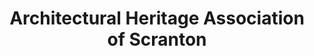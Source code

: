 ---
layout: repo
title: "Architectural Heritage Association of Scranton"
id: 14822
permalink: repos/14822/
---